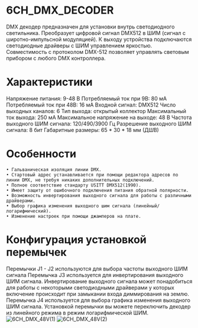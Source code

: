 # 6CH_DMX_DECODER
DMX декодер предназначен для установки внутрь светодиодного светильника. Преобразует цифровой сигнал DMX512 в ШИМ (сигнал с широтно-импульсной модуляцией). К выходу устройства подключаются светодиодные драйверы с ШИМ управлением яркостью. Совместимость с протоколом DMX-512 позволяет управлять световым прибором с любого DMX контроллера.
# Характеристики
Напряжение питания: 9-48 В
Потребляемый ток при 9В: 80 мА
Потребляемый ток при 48В: 16 мА
Входной сигнал: DMX512
Число выходных каналов: 6
Тип выхода: открытый коллектор
Максимальный ток выхода: 250 мА
Максимальное напряжение на выходе: 48 В
Частота выходного ШИМ сигнала: 120/490/3900 Гц
Разрешение выходного ШИМ сигнала: 8 бит
Габаритные размеры: 65 * 30 * 18 мм (Д*Ш*В)
# Особенности
    • Гальваническая изоляция линии DMX.
    • Стартовый адрес устанавливается при помощи редактора адресов по линии DMX, не требуя никаких дополнительных подключений. 
    • Полное соответствие стандарту USITT DMX512(1990).
    • Имеет защиту от ошибочного подключения питания обратной полярности.
    • Возможность инвертирования выходного сигнала для работы с различными драйверами. 
    • Выбор графика изменения выходного шим сигнала (линейный/логарифмический).
    • Изменение настроек при помощи джамперов на плате.
# Конфигурация установкой перемычек
Перемычки J1 - J2 используются для выбора частоты выходного ШИМ сигнала
Перемычка J3 используется для инвертирования выходного ШИМ сигнала.
Инвертирование выходного сигнала может понадобиться для работы с некоторыми светодиодными драйверами у которых включение происходит при замыкании входа диммирования на землю.
Перемычка J4 используется для выбора графика изменения выходного ШИМ сигнала.
Установкой перемычки вы можете переключить декодер из линейного режима в режим логарифмической ШИМ. 
![6CH_DMX_48V(1)](https://user-images.githubusercontent.com/90373170/151828058-d14b1f3b-52ef-41a8-9b23-5ae2d37d05b9.jpg)
![6CH_DMX_48V(2)](https://user-images.githubusercontent.com/90373170/151828076-5ac816fe-d3af-4c82-a441-4617793a03e0.jpg)
